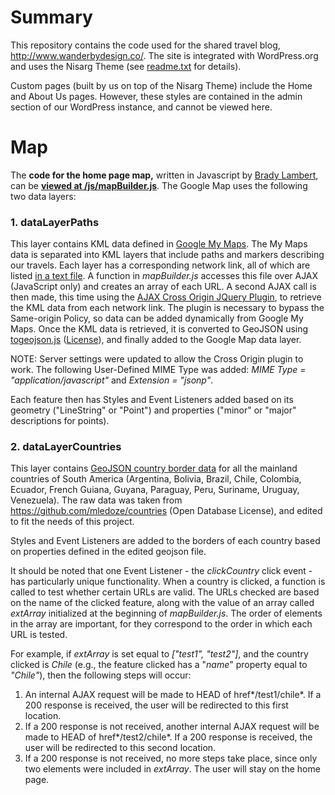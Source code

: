 # Summary

This repository contains the code used for the shared travel blog, http://www.wanderbydesign.co/. The site is integrated with WordPress.org and uses the Nisarg Theme (see [readme.txt](/readme.txt) for details).

Custom pages (built by us on top of the Nisarg Theme) include the Home and About Us pages. However, these styles are contained in the admin section of our WordPress instance, and cannot be viewed here.

# Map

The **code for the home page map,** written in Javascript by [Brady Lambert](https://github.com/lambertbrady), can be **[viewed at /js/mapBuilder.js](/js/mapBuilder.js)**. The Google Map uses the following two data layers:


### 1. **dataLayerPaths**

This layer contains KML data defined in [Google My Maps](https://drive.google.com/open?id=13Nxq5wGeXsgzBEztcfwETwhDixM&usp=sharing). The My Maps data is separated into KML layers that include paths and markers describing our travels. Each layer has a corresponding network link, all of which are listed [in a text file](/data/myMapsURLs.txt). A function in *mapBuilder.js* accesses this file over AJAX (JavaScript only) and creates an array of each URL. A second AJAX call is then made, this time using the [AJAX Cross Origin JQuery Plugin](http://www.ajax-cross-origin.com/), to retrieve the KML data from each network link. The plugin is necessary to bypass the Same-origin Policy, so data can be added dynamically from Google My Maps. Once the KML data is retrieved, it is converted to GeoJSON using [togeojson.js](https://mapbox.github.io/togeojson/) ([License](/js/togeojson/LICENSE)), and finally added to the Google Map data layer.

NOTE: Server settings were updated to allow the Cross Origin plugin to work. The following User-Defined MIME Type was added: *MIME Type = "application/javascript"* and *Extension = "jsonp"*.

Each feature then has Styles and Event Listeners added based on its geometry ("LineString" or "Point") and properties ("minor" or "major" descriptions for points).


### 2. **dataLayerCountries**

This layer contains [GeoJSON country border data](/data/countriesSouthAmerica.geo.json) for all the mainland countries of South America (Argentina, Bolivia, Brazil, Chile, Colombia, Ecuador, French Guiana, Guyana, Paraguay, Peru, Suriname, Uruguay, Venezuela). The raw data was taken from https://github.com/mledoze/countries (Open Database License), and edited to fit the needs of this project.

Styles and Event Listeners are added to the borders of each country based on properties defined in the edited geojson file.

It should be noted that one Event Listener - the *clickCountry* click event - has particularly unique functionality. When a country is clicked, a function is called to test whether certain URLs are valid. The URLs checked are based on the name of the clicked feature, along with the value of an array called *extArray* initialized at the beginning of *mapBuilder.js*. The order of elements in the array are important, for they correspond to the order in which each URL is tested.

For example, if *extArray* is set equal to *["test1", "test2"]*, and the country clicked is *Chile* (e.g., the feature clicked has a "*name*" property equal to *"Chile"*), then the following steps will occur:
   1. An internal AJAX request will be made to HEAD of href*/test1/chile*. If a 200 response is received, the user will be redirected to this first location.
   2. If a 200 response is not received, another internal AJAX request will be made to HEAD of href*/test2/chile*. If a 200 response is received, the user will be redirected to this second location.
   3. If a 200 response is not received, no more steps take place, since only two elements were included in *extArray*. The user will stay on the home page.
